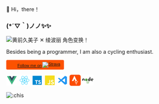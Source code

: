 👋 Hi，there！

### (*´▽｀)ノノ✨✨

<img alt="黄前久美子 ✕ 绫波丽 角色变换！" src="https://wx3.sinaimg.cn/large/4764ae2aly1gnl92syw60g20cg0b2whm.gif" width="224px" />

Besides being a programmer, I am also a cycling enthusiast.
<div style="display:inline-block;background-color:#FC5200;color:#fff;padding:5px 10px 5px 30px;font-size:11px;font-family:Helvetica, Arial, sans-serif;white-space:nowrap;text-decoration:none;background-repeat:no-repeat;background-position:10px center;border-radius:3px;background-image:url('https://badges.strava.com/logo-strava-echelon.png')"><a href='https://strava.com/athletes/124289531' target="_clean">Follow me on<img src='https://badges.strava.com/logo-strava.png' alt='Strava' style='margin-left:2px;vertical-align:text-bottom' height='13' width='51' />
</a></div>
<br>

<!-- Basemap -->
<!--
<img width="100%" src="https://capsule-render.vercel.app/api?type=waving&color=00bfbf&height=120&section=footer" />
-->
<!--
[![Typing SVG](https://readme-typing-svg.demolab.com?font=Dancing+Script&duration=3000&pause=1000&width=435&lines=Freedom;Paranoid;For+loneliness)](https://git.io/typing-svg)
-->

<!-- Skills -->

<code><a href='https://cn.vuejs.org' target='_blank' rel='opener'><img src="./assets/svgs/vue.svg" height="30"></a></code>
<code><a href='https://react.dev' target='_blank'><img src="./assets/svgs/react.svg" height="30"></a></code>
<code><a href='https://www.typescriptlang.org' target='_blank'><img src="./assets/svgs/typescript.svg" height="30"></a></code>
<code><a href='https://developer.mozilla.org/en-US/docs/Learn_web_development/Core/Scripting/What_is_JavaScript' target='_blank'><img src="./assets/svgs/javascript.svg" height="30"></a></code>
<code><a href='https://code.visualstudio.com' target='_blank'><img src="./assets/svgs/vscode.svg" height="30"></a></code>
<code><a href='https://strava.com/athletes/124289531' target='_blank'><img src="./assets/svgs/strava.png" height="30"></a></code>
<code><a href='https://nodejs.org' target='_blank'><img src="./assets/svgs/nodejs.svg" height="30"></a></code>

<img src="https://moe-counter.glitch.me/get/@:chis" alt=":chis" />
